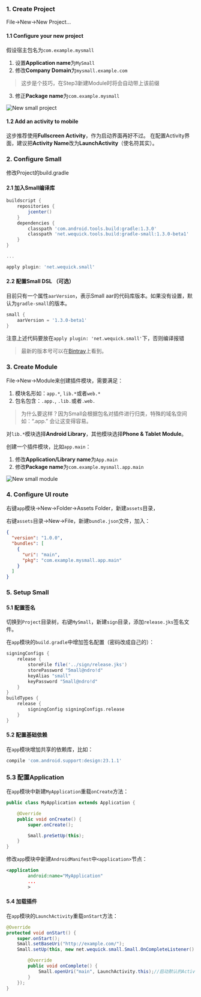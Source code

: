 ### 1. Create Project
File->New->New Project...

#### 1.1 Configure your new project

假设宿主包名为`com.example.mysmall`

1. 设置**Application name**为`MySmall`
2. 修改**Company Domain**为`mysmall.example.com`

  > 这步是个技巧，在Step3新建Module时将会自动带上该前缀
  
3. 修正**Package name**为`com.example.mysmall`

![New small project][anim-new-prj]

#### 1.2 Add an activity to mobile

这步推荐使用**Fullscreen Activity**，作为启动界面再好不过。
在配置Activity界面，建议把**Activity Name**改为**LaunchActivity**（使名符其实）。

### 2. Configure Small

修改Project的build.gradle

#### 2.1 加入Small编译库

```groovy
buildscript {
    repositories {
        jcenter()
    }
    dependencies {
        classpath 'com.android.tools.build:gradle:1.3.0'
        classpath 'net.wequick.tools.build:gradle-small:1.3.0-beta1'
    }
}

...

apply plugin: 'net.wequick.small'
```

#### 2.2 配置Small DSL （可选）

目前只有一个属性`aarVersion`，表示Small aar的代码库版本。如果没有设置，默认为`gradle-small`的版本。

```groovy
small {
    aarVersion = '1.3.0-beta1'
}
```

注意上述代码要放在`apply plugin: 'net.wequick.small'`下，否则编译报错

> 最新的版本号可以在[Bintray][bintray]上看到。

### 3. Create Module

File->New->Module来创建插件模块，需要满足：

1. 模块名形如：`app.*`, `lib.*`或者`web.*`
2. 包名包含：`.app.`, `.lib.`或者`.web.`

  > 为什么要这样？因为Small会根据包名对插件进行归类，特殊的域名空间如：“.app.” 会让这变得容易。

对`lib.*`模块选择**Android Library**，其他模块选择**Phone & Tablet Module**。

创建一个插件模块，比如`app.main`：

1. 修改**Application/Library name**为`App.main`
2. 修改**Package name**为`com.example.mysmall.app.main`

  ![New small module][anim-new-md]
  
### 4. Configure UI route

右键`app`模块->New->Folder->Assets Folder，新建`assets`目录，

右键`assets`目录->New->File，新建`bundle.json`文件，加入：

```json
{
  "version": "1.0.0",
  "bundles": [
    {
      "uri": "main",
      "pkg": "com.example.mysmall.app.main"
    }
  ]
}
```

### 5. Setup Small

#### 5.1 配置签名

切换到`Project`目录树，右键`MySmall`，新建`sign`目录，添加`release.jks`签名文件。

在`app`模块的`build.gradle`中增加签名配置（密码改成自己的）：

```groovy
signingConfigs {
    release {
        storeFile file('../sign/release.jks')
        storePassword "5mall@ndro!d"
        keyAlias "small"
        keyPassword "5mall@ndro!d"
    }
}
buildTypes {
    release {
        signingConfig signingConfigs.release
    }
}
```

#### 5.2 配置基础依赖

在`app`模块增加共享的依赖库，比如：

```groovy
compile 'com.android.support:design:23.1.1'
```

### 5.3 配置Application

在`app`模块中新建`MyApplication`重载`onCreate`方法：

```java
public class MyApplication extends Application {

    @Override
    public void onCreate() {
        super.onCreate();

        Small.preSetUp(this);
    }
}
```

修改`app`模块中新建`AndroidManifest`中`<application>`节点：
```xml
<application
        android:name="MyApplication"
        ...
        >
```

#### 5.4 加载插件

在`app`模块的`LaunchActivity`重载`onStart`方法：

```java
@Override
protected void onStart() {
    super.onStart();
    Small.setBaseUri("http://example.com/");
    Small.setUp(this, new net.wequick.small.Small.OnCompleteListener() {

        @Override
        public void onComplete() {
            Small.openUri("main", LaunchActivity.this);//启动默认的Activity，参考wiki中的UI route启动其他Activity
        }
    });
}
```

[anim-new-prj]: http://code.wequick.net/assets/anims/small-new-project.gif
[anim-new-md]: http://code.wequick.net/assets/anims/small-new-module.gif
[bintray]: https://bintray.com/galenlin/maven

